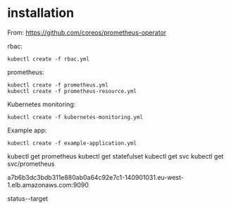 # installation
From: https://github.com/coreos/prometheus-operator

rbac:
```
kubectl create -f rbac.yml
```

prometheus:
```
kubectl create -f prometheus.yml
kubectl create -f prometheus-resource.yml
```

Kubernetes monitoring:
```
kubectl create -f kubernetes-monitoring.yml
```

Example app:
```
kubectl create -f example-application.yml
```
kubectl get prometheus
kubectl get statefulset
kubectl get svc
kubectl get svc/prometheus

a7b6b3dc3bdb311e880ab0a64c92e7c1-140901031.eu-west-1.elb.amazonaws.com:9090

status--target
